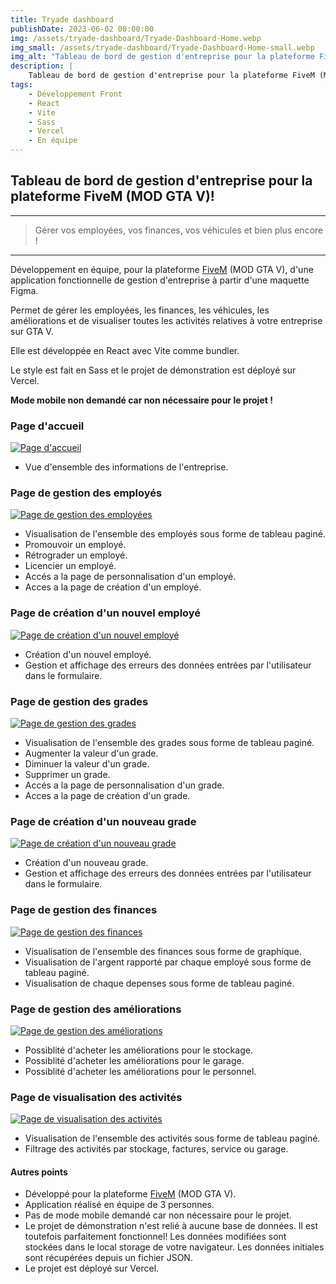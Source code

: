 ```yaml
---
title: Tryade dashboard
publishDate: 2023-06-02 00:00:00
img: /assets/tryade-dashboard/Tryade-Dashboard-Home.webp
img_small: /assets/tryade-dashboard/Tryade-Dashboard-Home-small.webp
img_alt: "Tableau de bord de gestion d'entreprise pour la plateforme FiveM, interface moderne et fonctionnelle"
description: |
    Tableau de bord de gestion d'entreprise pour la plateforme FiveM (MOD GTA V)!
tags:
    - Développement Front
    - React
    - Vite
    - Sass
    - Vercel
    - En équipe
---
```


## Tableau de bord de gestion d'entreprise pour la plateforme FiveM (MOD GTA V)!

---

> Gérer vos employées, vos finances, vos véhicules et bien plus encore !

---

<p>Développement en équipe, pour la plateforme <a href="https://fivem.net/" target="_blank">FiveM</a> (MOD GTA V), d'une application fonctionnelle de gestion d'entreprise à partir d'une maquette Figma.</p>
<p>Permet de gérer les employées, les finances, les véhicules, les améliorations et de visualiser toutes les activités relatives à votre entreprise sur GTA V.</p>
<p>Elle est développée en React avec Vite comme bundler.</p>
<p>Le style est fait en Sass et le projet de démonstration est déployé sur Vercel.</p>
<p
style="color: var(--accent-dark) ; font-weight: bold;"
>Mode mobile non demandé car non nécessaire pour le projet !</p>

### Page d'accueil

<a href="https://triade-dashboard.vercel.app" target="\_blank">
  <img src="/assets/tryade-dashboard/Tryade-Dashboard-Home.webp" alt="Page d'accueil"/>
</a>

-   Vue d'ensemble des informations de l'entreprise.

### Page de gestion des employés

<a href="https://triade-dashboard.vercel.app/employees" target="\_blank">
  <img src="/assets/tryade-dashboard/Tryade-Dashboard-Employees.webp" alt="Page de gestion des employées"/>
</a>

-   Visualisation de l'ensemble des employés sous forme de tableau paginé.
-   Promouvoir un employé.
-   Rétrograder un employé.
-   Licencier un employé.
-   Accés a la page de personnalisation d'un employé.
-   Acces a la page de création d'un employé.

### Page de création d'un nouvel employé

<a href="https://triade-dashboard.vercel.app/employees/employee/add" target="\_blank">
  <img src="/assets/tryade-dashboard/Tryade-Dashboard-Add-Employees.webp" alt="Page de création d'un nouvel employé"/>
</a>

-   Création d'un nouvel employé.
-   Gestion et affichage des erreurs des données entrées par l'utilisateur dans le formulaire.

### Page de gestion des grades

<a href="https://triade-dashboard.vercel.app/ranks" target="\_blank">
  <img src="/assets/tryade-dashboard/Tryade-Dashboard-Ranks.webp" alt="Page de gestion des grades"/>
</a>

-   Visualisation de l'ensemble des grades sous forme de tableau paginé.
-   Augmenter la valeur d'un grade.
-   Diminuer la valeur d'un grade.
-   Supprimer un grade.
-   Accés a la page de personnalisation d'un grade.
-   Acces a la page de création d'un grade.

### Page de création d'un nouveau grade

<a href="https://triade-dashboard.vercel.app/ranks/rank/add" target="\_blank">
  <img src="/assets/tryade-dashboard/Tryade-Dashboard-Add-Ranks.webp" alt="Page de création d'un nouveau grade"/>
</a>

-   Création d'un nouveau grade.
-   Gestion et affichage des erreurs des données entrées par l'utilisateur dans le formulaire.

### Page de gestion des finances

<a href="https://triade-dashboard.vercel.app/finance" target="\_blank">
  <img src="/assets/tryade-dashboard/Tryade-Dashboard-Finance.webp" alt="Page de gestion des finances"/>
</a>

-   Visualisation de l'ensemble des finances sous forme de graphique.
-   Visualisation de l'argent rapporté par chaque employé sous forme de tableau paginé.
-   Visualisation de chaque depenses sous forme de tableau paginé.

### Page de gestion des améliorations

<a href="https://triade-dashboard.vercel.app/improvements" target="\_blank">
  <img src="/assets/tryade-dashboard/Tryade-Dashboard-Improvement.webp" alt="Page de gestion des améliorations"/>
</a>

-   Possiblité d'acheter les améliorations pour le stockage.
-   Possiblité d'acheter les améliorations pour le garage.
-   Possiblité d'acheter les améliorations pour le personnel.

### Page de visualisation des activités

<a href="https://triade-dashboard.vercel.app/activities" target="\_blank">
  <img src="/assets/tryade-dashboard/Tryade-Dashboard-Activity.webp" alt="Page de visualisation des activités"/>
</a>

-   Visualisation de l'ensemble des activités sous forme de tableau paginé.
-   Filtrage des activités par stockage, factures, service ou garage.

#### Autres points

-   Développé pour la plateforme <a href="https://fivem.net/" target="_blank">FiveM</a> (MOD GTA V).
-   Application réalisé en équipe de 3 personnes.
-   Pas de mode mobile demandé car non nécessaire pour le projet.
-   Le projet de démonstration n'est relié à aucune base de données. Il est toutefois parfaitement fonctionnel!
    Les données modifiées sont stockées dans le local storage de votre navigateur. Les données initiales sont récupérées depuis un fichier JSON.
-   Le projet est déployé sur Vercel.
